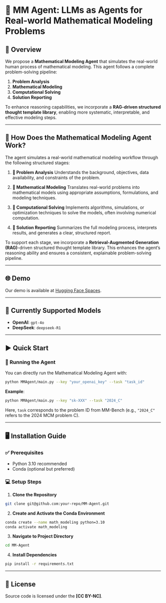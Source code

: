 # 🤖 MM Agent: LLMs as Agents for Real-world Mathematical Modeling Problems

## 📖 Overview

We propose a **Mathematical Modeling Agent** that simulates the real-world human process of mathematical modeling. This agent follows a complete problem-solving pipeline:

1. **Problem Analysis**
2. **Mathematical Modeling**
3. **Computational Solving**
4. **Solution Reporting**

To enhance reasoning capabilities, we incorporate a **RAG-driven structured thought template library**, enabling more systematic, interpretable, and effective modeling steps.

---

## 🔬 How Does the Mathematical Modeling Agent Work?

The agent simulates a real-world mathematical modeling workflow through the following structured stages:

1. **🧠 Problem Analysis**
   Understands the background, objectives, data availability, and constraints of the problem.

2. **📐 Mathematical Modeling**
   Translates real-world problems into mathematical models using appropriate assumptions, formulations, and modeling techniques.

3. **🧮 Computational Solving**
   Implements algorithms, simulations, or optimization techniques to solve the models, often involving numerical computation.

4. **📝 Solution Reporting**
   Summarizes the full modeling process, interprets results, and generates a clear, structured report.

To support each stage, we incorporate a **Retrieval-Augmented Generation (RAG)**-driven structured thought template library. This enhances the agent’s reasoning ability and ensures a consistent, explainable problem-solving pipeline.

---
## 🌐 Demo
Our demo is available at [Hugging Face Spaces](https://huggingface.co/spaces/MathematicalModelingAgent/MathematicalModelingAgent).

---

## 👾 Currently Supported Models

* **OpenAI**: `gpt-4o`
* **DeepSeek**: `deepseek-R1`

---

## ▶️ Quick Start

### 🔧 Running the Agent

You can directly run the Mathematical Modeling Agent with:

```bash
python MMAgent/main.py --key "your_openai_key" --task "task_id"
```

**Example**:

```bash
python MMAgent/main.py --key "sk-XXX" --task "2024_C"
```

Here, `task` corresponds to the problem ID from MM-Bench (e.g., `"2024_C"` refers to the 2024 MCM problem C).

---

## 🖥️ Installation Guide

### ✅ Prerequisites

* Python 3.10 recommended
* Conda (optional but preferred)

### 💻 Setup Steps

1. **Clone the Repository**

```bash
git clone git@github.com:your-repo/MM-Agent.git
```

2. **Create and Activate the Conda Environment**

```bash
conda create --name math_modeling python=3.10
conda activate math_modeling
```

3. **Navigate to Project Directory**

```bash
cd MM-Agent
```

4. **Install Dependencies**

```bash
pip install -r requirements.txt
```

---

## 📜 License

Source code is licensed under the **\[CC BY-NC]**.


